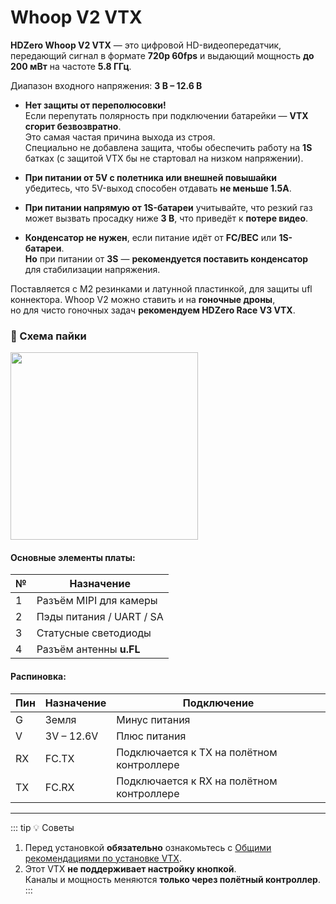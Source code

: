 # Whoop V2 VTX

**HDZero Whoop V2 VTX** — это цифровой HD-видеопередатчик, передающий сигнал в формате **720p 60fps** и выдающий мощность **до 200 мВт** на частоте **5.8 ГГц**.

Диапазон входного напряжения: **3 В – 12.6 В**


- **Нет защиты от переполюсовки!**  
  Если перепутать полярность при подключении батарейки — **VTX сгорит безвозвратно**.  
  Это самая частая причина выхода из строя.  
  Специально не добавлена защита, чтобы обеспечить работу на **1S** батках (с защитой VTX бы не стартовал на низком напряжении).

- **При питании от 5V с полетника или внешней повышайки** убедитесь, что 5V-выход способен отдавать **не меньше 1.5А**.

- **При питании напрямую от 1S-батареи** учитывайте, что резкий газ может вызвать просадку ниже **3 В**, что приведёт к **потере видео**.

- **Конденсатор не нужен**, если питание идёт от **FC/BEC** или **1S-батареи**.  
  **Но** при питании от **3S** — **рекомендуется поставить конденсатор** для стабилизации напряжения.

Поставляется с М2 резинками и латунной пластинкой, для защиты ufl коннектора. Whoop V2 можно ставить и на **гоночные дроны**,  
но для чисто гоночных задач **рекомендуем HDZero Race V3 VTX**.

### 📌 Схема пайки

<img src="/media/image13.jpeg" id="image11" width="300">

#### Основные элементы платы:

| № | Назначение                |
|---|---------------------------|
| 1 | Разъём MIPI для камеры    |
| 2 | Пэды питания / UART / SA  |
| 3 | Статусные светодиоды      |
| 4 | Разъём антенны **u.FL**   |

#### Распиновка:

| Пин | Назначение    | Подключение |
|------|---------------|-------------|
| G    | Земля        | Минус питания |
| V    | 3V – 12.6V    | Плюс питания |
| RX   | FC.TX         | Подключается к TX на полётном контроллере |
| TX   | FC.RX         | Подключается к RX на полётном контроллере |

---

::: tip 💡 Советы
1. Перед установкой **обязательно** ознакомьтесь с [Общими рекомендациями по установке VTX](vtx-general.md).
2. Этот VTX **не поддерживает настройку кнопкой**.  
   Каналы и мощность меняются **только через полётный контроллер**.
:::
